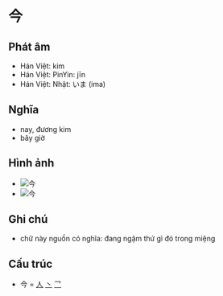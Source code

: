 # 今

## Phát âm
* Hán Việt: kim
* Hán Việt: PinYin: jīn
* Hán Việt: Nhật: いま (ima)

## Nghĩa
* nay, đương kim
* bây giờ

## Hình ảnh
* ![今](../img/今.1.png)
* ![今](../img/今.2.png)

## Ghi chú
* chữ này nguồn có nghĩa: đang ngậm thứ gì đó trong miệng

## Cấu trúc
* 今 = [人](人.md) [丶](丶.md) [乛](乛.md)

<script>window.HANZI_FIELD='今';</script>